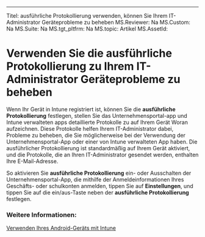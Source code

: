 ---
Titel: ausführliche Protokollierung verwenden, können Sie Ihrem IT-Administrator Geräteprobleme zu beheben
MS.Reviewer: Na
MS.Custom: Na
MS.Suite: Na
MS.tgt_pltfrm: Na
MS.topic: Artikel
MS.AssetId:

# Verwenden Sie die ausführliche Protokollierung zu Ihrem IT-Administrator Geräteprobleme zu beheben

Wenn Ihr Gerät in Intune registriert ist, können Sie die **ausführliche Protokollierung** festlegen, stellen Sie das Unternehmensportal-app und Intune verwalteten apps detaillierte Protokolle zu auf Ihrem Gerät Woran aufzeichnen. Diese Protokolle helfen Ihrem IT-Administrator dabei, Probleme zu beheben, die Sie möglicherweise bei der Verwendung der Unternehmensportal-App oder einer von Intune verwalteten App haben. Die ausführlicher Protokollierung ist standardmäßig auf Ihrem Gerät aktiviert, und die Protokolle, die an Ihren IT-Administrator gesendet werden, enthalten Ihre E-Mail-Adresse.

So aktivieren Sie **ausführliche Protokollierung** ein- oder Ausschalten der Unternehmensportal-App, die mithilfe der Anmeldeinformationen Ihres Geschäfts- oder schulkonten anmelden, tippen Sie auf **Einstellungen**, und tippen Sie auf die ein/aus-Taste neben der **ausführliche Protokollierung** festlegen.

### Weitere Informationen:
[Verwenden Ihres Android-Geräts mit Intune](using-your-android-device-with-intune.md)

<!--HONumber=Mar16_HO3-->


